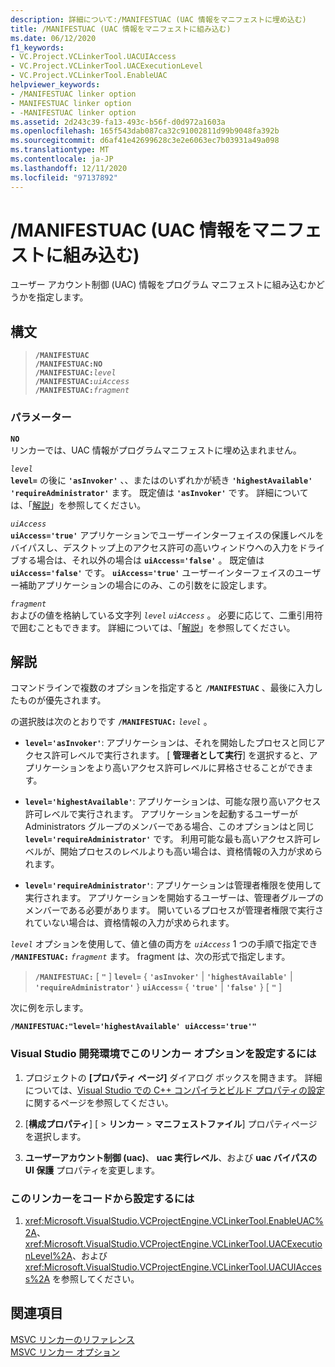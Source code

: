 ```yaml
---
description: 詳細について:/MANIFESTUAC (UAC 情報をマニフェストに埋め込む)
title: /MANIFESTUAC (UAC 情報をマニフェストに組み込む)
ms.date: 06/12/2020
f1_keywords:
- VC.Project.VCLinkerTool.UACUIAccess
- VC.Project.VCLinkerTool.UACExecutionLevel
- VC.Project.VCLinkerTool.EnableUAC
helpviewer_keywords:
- /MANIFESTUAC linker option
- MANIFESTUAC linker option
- -MANIFESTUAC linker option
ms.assetid: 2d243c39-fa13-493c-b56f-d0d972a1603a
ms.openlocfilehash: 165f543dab087ca32c91002811d99b9048fa392b
ms.sourcegitcommit: d6af41e42699628c3e2e6063ec7b03931a49a098
ms.translationtype: MT
ms.contentlocale: ja-JP
ms.lasthandoff: 12/11/2020
ms.locfileid: "97137892"
---
```

# <a name="manifestuac-embeds-uac-information-in-manifest"></a>/MANIFESTUAC (UAC 情報をマニフェストに組み込む)

ユーザー アカウント制御 (UAC) 情報をプログラム マニフェストに組み込むかどうかを指定します。

## <a name="syntax"></a>構文

> **`/MANIFESTUAC`**\
> **`/MANIFESTUAC:NO`**\
> **`/MANIFESTUAC:`**_`level`_\
> **`/MANIFESTUAC:`**_`uiAccess`_\
> **`/MANIFESTUAC:`**_`fragment`_

### <a name="parameters"></a>パラメーター

**`NO`**<br/>
リンカーでは、UAC 情報がプログラムマニフェストに埋め込まれません。

*`level`*<br/>
**`level=`** の後に **`'asInvoker'`** 、、またはのいずれかが続き **`'highestAvailable'`** **`'requireAdministrator'`** ます。 既定値は **`'asInvoker'`** です。 詳細については、「[解説](#remarks)」を参照してください。

*`uiAccess`*<br/>
**`uiAccess='true'`** アプリケーションでユーザーインターフェイスの保護レベルをバイパスし、デスクトップ上のアクセス許可の高いウィンドウへの入力をドライブする場合は、それ以外の場合は **`uiAccess='false'`** 。 既定値は **`uiAccess='false'`** です。 **`uiAccess='true'`** ユーザーインターフェイスのユーザー補助アプリケーションの場合にのみ、この引数をに設定します。

*`fragment`*<br/>
およびの値を格納している文字列 *`level`* *`uiAccess`* 。 必要に応じて、二重引用符で囲むこともできます。 詳細については、「[解説](#remarks)」を参照してください。

## <a name="remarks"></a>解説

コマンドラインで複数のオプションを指定すると **`/MANIFESTUAC`** 、最後に入力したものが優先されます。

の選択肢は次のとおりです **`/MANIFESTUAC:`** _`level`_ 。

- **`level='asInvoker'`**: アプリケーションは、それを開始したプロセスと同じアクセス許可レベルで実行されます。 [ **管理者として実行**] を選択すると、アプリケーションをより高いアクセス許可レベルに昇格させることができます。

- **`level='highestAvailable'`**: アプリケーションは、可能な限り高いアクセス許可レベルで実行されます。 アプリケーションを起動するユーザーが Administrators グループのメンバーである場合、このオプションはと同じ **`level='requireAdministrator'`** です。 利用可能な最も高いアクセス許可レベルが、開始プロセスのレベルよりも高い場合は、資格情報の入力が求められます。

- **`level='requireAdministrator'`**: アプリケーションは管理者権限を使用して実行されます。 アプリケーションを開始するユーザーは、管理者グループのメンバーである必要があります。 開いているプロセスが管理者権限で実行されていない場合は、資格情報の入力が求められます。

*`level`* オプションを使用して、値と値の両方を *`uiAccess`* 1 つの手順で指定でき **`/MANIFESTUAC:`** _`fragment`_ ます。 fragment は、次の形式で指定します。

> **`/MANIFESTUAC:`** \[ **`"`** ] **`level=`** { **`'asInvoker'`** | **`'highestAvailable'`** | **`'requireAdministrator'`** } **`uiAccess=`** { **`'true'`** | **`'false'`** } \[ **`"`** ]

次に例を示します。

**`/MANIFESTUAC:"level='highestAvailable' uiAccess='true'"`**

### <a name="to-set-this-linker-option-in-the-visual-studio-development-environment"></a>Visual Studio 開発環境でこのリンカー オプションを設定するには

1. プロジェクトの **[プロパティ ページ]** ダイアログ ボックスを開きます。 詳細については、[Visual Studio での C++ コンパイラとビルド プロパティの設定](../working-with-project-properties.md)に関するページを参照してください。

1. [**構成プロパティ**] [  >  **リンカー**  >  **マニフェストファイル**] プロパティページを選択します。

1. **ユーザーアカウント制御 (uac)**、 **uac 実行レベル**、および **uac バイパスの UI 保護** プロパティを変更します。

### <a name="to-set-this-linker-option-programmatically"></a>このリンカーをコードから設定するには

1. <xref:Microsoft.VisualStudio.VCProjectEngine.VCLinkerTool.EnableUAC%2A>、<xref:Microsoft.VisualStudio.VCProjectEngine.VCLinkerTool.UACExecutionLevel%2A>、および <xref:Microsoft.VisualStudio.VCProjectEngine.VCLinkerTool.UACUIAccess%2A> を参照してください。

## <a name="see-also"></a>関連項目

[MSVC リンカーのリファレンス](linking.md)<br/>
[MSVC リンカー オプション](linker-options.md)
